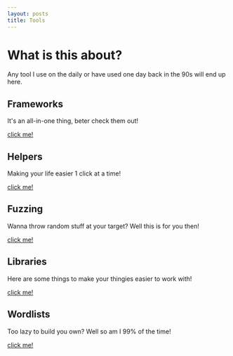 ```yaml
---
layout: posts
title: Tools
---
```


# What is this about?
Any tool I use on the daily or have used one day back in the 90s will end up here.

## Frameworks
It's an all-in-one thing, beter check them out!

[click me!](./Frameworks/)

## Helpers
Making your life easier 1 click at a time!

[click me!](./Helpers/)


## Fuzzing
Wanna throw random stuff at your target? Well this is for you then!

[click me!](./Fuzz/)


## Libraries
Here are some things to make your thingies easier to work with!

[click me!](./Libraries/)


## Wordlists
Too lazy to build you own? Well so am I 99% of the time!

[click me!](./Wordlist/)


